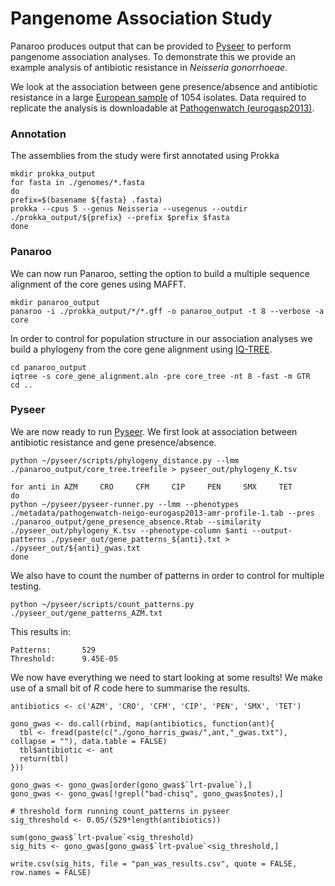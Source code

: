 # Pangenome Association Study

Panaroo produces output that can be provided to [Pyseer](https://pyseer.readthedocs.io/en/master/) to perform pangenome association analyses. To demonstrate this we provide an example analysis of antibiotic resistance in *Neisseria gonorrhoeae*.

We look at the association between gene presence/absence and antibiotic resistance in a large [European sample](https://doi.org/10.1016/S1473-3099(18)30225-1) of 1054 isolates. Data required to replicate the analysis is downloadable at [Pathogenwatch (eurogasp2013)](https://pathogen.watch/collection/eurogasp2013).


### Annotation

The assemblies from the study were first annotated using Prokka

```
mkdir prokka_output
for fasta in ./genomes/*.fasta
do
prefix=$(basename ${fasta} .fasta)
prokka --cpus 5 --genus Neisseria --usegenus --outdir ./prokka_output/${prefix} --prefix $prefix $fasta
done
```

### Panaroo

We can now run Panaroo, setting the option to build a multiple sequence alignment of the core genes using MAFFT.

```
mkdir panaroo_output
panaroo -i ./prokka_output/*/*.gff -o panaroo_output -t 8 --verbose -a core
```

In order to control for population structure in our association analyses we build a phylogeny from the core gene alignment using [IQ-TREE](http://www.iqtree.org/). 

```
cd panaroo_output
iqtree -s core_gene_alignment.aln -pre core_tree -nt 8 -fast -m GTR
cd ..
```

### Pyseer

We are now ready to run [Pyseer](https://pyseer.readthedocs.io/en/master/). We first look at association between antibiotic resistance and gene presence/absence.

```
python ~/pyseer/scripts/phylogeny_distance.py --lmm ./panaroo_output/core_tree.treefile > pyseer_out/phylogeny_K.tsv

for anti in AZM     CRO     CFM     CIP     PEN     SMX     TET
do
python ~/pyseer/pyseer-runner.py --lmm --phenotypes ./metadata/pathogenwatch-neigo-eurogasp2013-amr-profile-1.tab --pres ./panaroo_output/gene_presence_absence.Rtab --similarity ./pyseer_out/phylogeny_K.tsv --phenotype-column $anti --output-patterns ./pyseer_out/gene_patterns_${anti}.txt > ./pyseer_out/${anti}_gwas.txt
done
```

We also have to count the number of patterns in order to control for multiple testing.

```
python ~/pyseer/scripts/count_patterns.py ./pyseer_out/gene_patterns_AZM.txt
```

This results in:

```
Patterns:       529
Threshold:      9.45E-05
```

We now have everything we need to start looking at some results! We make use of a small bit of *R* code here to summarise the results.

```{r}
antibiotics <- c('AZM', 'CRO', 'CFM', 'CIP', 'PEN', 'SMX', 'TET')

gono_gwas <- do.call(rbind, map(antibiotics, function(ant){
  tbl <- fread(paste(c("./gono_harris_gwas/",ant,"_gwas.txt"), collapse = ""), data.table = FALSE)
  tbl$antibiotic <- ant
  return(tbl)
}))

gono_gwas <- gono_gwas[order(gono_gwas$`lrt-pvalue`),]
gono_gwas <- gono_gwas[!grepl("bad-chisq", gono_gwas$notes),]

# threshold form running count_patterns in pyseer
sig_threshold <- 0.05/(529*length(antibiotics))

sum(gono_gwas$`lrt-pvalue`<sig_threshold)
sig_hits <- gono_gwas[gono_gwas$`lrt-pvalue`<sig_threshold,]

write.csv(sig_hits, file = "pan_was_results.csv", quote = FALSE, row.names = FALSE)
```

